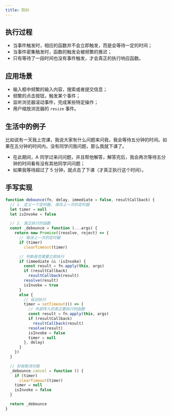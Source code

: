 ```yaml
---
title: 防抖
---
```


## 执行过程

- 当事件触发时，相应的函数并不会立即触发，而是会等待一定的时间；
- 当事件密集触发时，函数的触发会被频繁的推迟；
- 只有等待了一段时间也没有事件触发，才会真正的执行响应函数。

## 应用场景

- 输入框中频繁的输入内容，搜索或者提交信息；
- 频繁的点击按钮，触发某个事件；
- 监听浏览器滚动事件，完成某些特定操作；
- 用户缩放浏览器的 `resize` 事件。

## 生活中的例子

比如说有一天我上完课，我说大家有什么问题来问我，我会等待五分钟的时间。如果在五分钟的时间内，没有同学问我问题，那么我就下课了。

- 在此期间，A 同学过来问问题，并且帮他解答，解答完后，我会再次等待五分钟的时间看有没有其他同学问问题；
- 如果我等待超过了 5 分钟，就点击了下课（才真正执行这个时间）。

## 手写实现

``` js
function debounce(fn, delay, immediate = false, resultCallback) {
  // 1. 定义一个定时器, 保存上一次的定时器
  let timer = null
  let isInvoke = false

  // 2. 真正执行的函数
  const _debounce = function (...args) {
    return new Promise((resolve, reject) => {
      // 取消上一次的定时器
      if (timer)
        clearTimeout(timer)

      // 判断是否需要立即执行
      if (immediate && !isInvoke) {
        const result = fn.apply(this, args)
        if (resultCallback)
          resultCallback(result)
        resolve(result)
        isInvoke = true
      }
      else {
        // 延迟执行
        timer = setTimeout(() => {
          // 外部传入的真正要执行的函数
          const result = fn.apply(this, args)
          if (resultCallback)
            resultCallback(result)
          resolve(result)
          isInvoke = false
          timer = null
        }, delay)
      }
    })
  }

  // 封装取消功能
  _debounce.cancel = function () {
    if (timer)
      clearTimeout(timer)
    timer = null
    isInvoke = false
  }

  return _debounce
}
```
